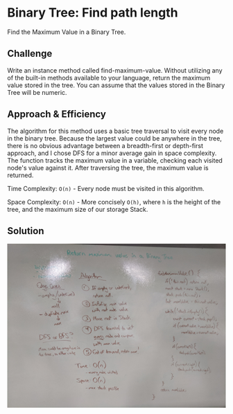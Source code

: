 # Binary Tree: Find path length
Find the Maximum Value in a Binary Tree.

## Challenge
Write an instance method called find-maximum-value. Without utilizing any of the built-in methods available to your language, return the maximum value stored in the tree. You can assume that the values stored in the Binary Tree will be numeric.

## Approach & Efficiency
The algorithm for this method uses a basic tree traversal to visit every node in the binary tree. Because the largest value could be anywhere in the tree, there is no obvious advantage between a breadth-first or depth-first approach, and I chose DFS for a minor average gain in space complexity. The function tracks the maximum value in a variable, checking each visited node's value against it. After traversing the tree, the maximum value is returned.

Time Complexity: `O(n)` - Every node must be visited in this algorithm.

Space Complexity: `O(n)` - More concisely `O(h)`, where `h` is the height of the tree, and the maximum size of our storage Stack.

## Solution
![](assets/find-maximum-value.jpg)
